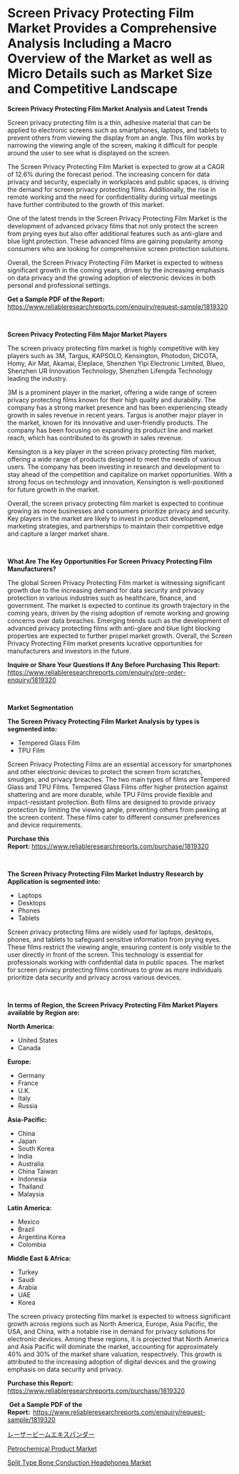 <p><h1>Screen Privacy Protecting Film Market Provides a Comprehensive Analysis Including a Macro Overview of the Market as well as Micro Details such as Market Size and Competitive Landscape</h1></p><p><strong>Screen Privacy Protecting Film Market Analysis and Latest Trends</strong></p>
<p><p>Screen privacy protecting film is a thin, adhesive material that can be applied to electronic screens such as smartphones, laptops, and tablets to prevent others from viewing the display from an angle. This film works by narrowing the viewing angle of the screen, making it difficult for people around the user to see what is displayed on the screen.</p><p>The Screen Privacy Protecting Film Market is expected to grow at a CAGR of 12.6% during the forecast period. The increasing concern for data privacy and security, especially in workplaces and public spaces, is driving the demand for screen privacy protecting films. Additionally, the rise in remote working and the need for confidentiality during virtual meetings have further contributed to the growth of this market.</p><p>One of the latest trends in the Screen Privacy Protecting Film Market is the development of advanced privacy films that not only protect the screen from prying eyes but also offer additional features such as anti-glare and blue light protection. These advanced films are gaining popularity among consumers who are looking for comprehensive screen protection solutions.</p><p>Overall, the Screen Privacy Protecting Film Market is expected to witness significant growth in the coming years, driven by the increasing emphasis on data privacy and the growing adoption of electronic devices in both personal and professional settings.</p></p>
<p><strong>Get a Sample PDF of the Report:&nbsp;</strong> <a href="https://www.reliableresearchreports.com/enquiry/request-sample/1819320">https://www.reliableresearchreports.com/enquiry/request-sample/1819320</a></p>
<p>&nbsp;</p>
<p><strong>Screen Privacy Protecting Film Major Market Players</strong></p>
<p><p>The screen privacy protecting film market is highly competitive with key players such as 3M, Targus, KAPSOLO, Kensington, Photodon, DICOTA, Homy, Air Mat, Akamai, Eleplace, Shenzhen Yipi Electronic Limited, Blueo, Shenzhen UR Innovation Technology, Shenzhen Lifengda Technology leading the industry.</p><p>3M is a prominent player in the market, offering a wide range of screen privacy protecting films known for their high quality and durability. The company has a strong market presence and has been experiencing steady growth in sales revenue in recent years. Targus is another major player in the market, known for its innovative and user-friendly products. The company has been focusing on expanding its product line and market reach, which has contributed to its growth in sales revenue.</p><p>Kensington is a key player in the screen privacy protecting film market, offering a wide range of products designed to meet the needs of various users. The company has been investing in research and development to stay ahead of the competition and capitalize on market opportunities. With a strong focus on technology and innovation, Kensington is well-positioned for future growth in the market.</p><p>Overall, the screen privacy protecting film market is expected to continue growing as more businesses and consumers prioritize privacy and security. Key players in the market are likely to invest in product development, marketing strategies, and partnerships to maintain their competitive edge and capture a larger market share.</p></p>
<p>&nbsp;</p>
<p><strong>What Are The Key Opportunities For Screen Privacy Protecting Film Manufacturers?</strong></p>
<p><p>The global Screen Privacy Protecting Film market is witnessing significant growth due to the increasing demand for data security and privacy protection in various industries such as healthcare, finance, and government. The market is expected to continue its growth trajectory in the coming years, driven by the rising adoption of remote working and growing concerns over data breaches. Emerging trends such as the development of advanced privacy protecting films with anti-glare and blue light blocking properties are expected to further propel market growth. Overall, the Screen Privacy Protecting Film market presents lucrative opportunities for manufacturers and investors in the future.</p></p>
<p><strong>Inquire or Share Your Questions If Any Before Purchasing This Report:</strong> <a href="https://www.reliableresearchreports.com/enquiry/pre-order-enquiry/1819320">https://www.reliableresearchreports.com/enquiry/pre-order-enquiry/1819320</a></p>
<p>&nbsp;</p>
<p><strong>Market Segmentation</strong></p>
<p><strong>The Screen Privacy Protecting Film Market Analysis by types is segmented into:</strong></p>
<p><ul><li>Tempered Glass Film</li><li>TPU Film</li></ul></p>
<p><p>Screen Privacy Protecting Films are an essential accessory for smartphones and other electronic devices to protect the screen from scratches, smudges, and privacy breaches. The two main types of films are Tempered Glass and TPU Films. Tempered Glass Films offer higher protection against shattering and are more durable, while TPU Films provide flexible and impact-resistant protection. Both films are designed to provide privacy protection by limiting the viewing angle, preventing others from peeking at the screen content. These films cater to different consumer preferences and device requirements.</p></p>
<p><strong>Purchase this Report:&nbsp;</strong><a href="https://www.reliableresearchreports.com/purchase/1819320">https://www.reliableresearchreports.com/purchase/1819320</a></p>
<p>&nbsp;</p>
<p><strong>The Screen Privacy Protecting Film Market Industry Research by Application is segmented into:</strong></p>
<p><ul><li>Laptops</li><li>Desktops</li><li>Phones</li><li>Tablets</li></ul></p>
<p><p>Screen privacy protecting films are widely used for laptops, desktops, phones, and tablets to safeguard sensitive information from prying eyes. These films restrict the viewing angle, ensuring content is only visible to the user directly in front of the screen. This technology is essential for professionals working with confidential data in public spaces. The market for screen privacy protecting films continues to grow as more individuals prioritize data security and privacy across various devices.</p></p>
<p>&nbsp;</p>
<p><strong>In terms of Region, the Screen Privacy Protecting Film Market Players available by Region are:</strong></p>
<p>
    <p> <strong> North America: </strong>
        <ul>
            <li>United States</li>
            <li>Canada</li>
        </ul>
        </p> 
    <p> <strong> Europe: </strong>
        <ul>
            <li>Germany</li>
            <li>France</li>
            <li>U.K.</li>
            <li>Italy</li>
            <li>Russia</li>
        </ul>
        </p> 
    <p> <strong> Asia-Pacific: </strong>
        <ul>
            <li>China</li>
            <li>Japan</li>
            <li>South Korea</li>
            <li>India</li>
            <li>Australia</li>
            <li>China Taiwan</li>
            <li>Indonesia</li>
            <li>Thailand</li>
            <li>Malaysia</li>
        </ul>
        </p> 
    <p> <strong> Latin America: </strong>
        <ul>
            <li>Mexico</li>
            <li>Brazil</li>
            <li>Argentina Korea</li>
            <li>Colombia</li>
        </ul>
        </p> 
    <p> <strong> Middle East & Africa: </strong>
        <ul>
            <li>Turkey</li>
            <li>Saudi</li>
            <li>Arabia</li>
            <li>UAE</li>
            <li>Korea</li>
        </ul>
    </p>
    </p>
<p><p>The screen privacy protecting film market is expected to witness significant growth across regions such as North America, Europe, Asia Pacific, the USA, and China, with a notable rise in demand for privacy solutions for electronic devices. Among these regions, it is projected that North America and Asia Pacific will dominate the market, accounting for approximately 40% and 30% of the market share valuation, respectively. This growth is attributed to the increasing adoption of digital devices and the growing emphasis on data security and privacy.</p></p>
<p><strong>Purchase this Report: </strong><a href="https://www.reliableresearchreports.com/purchase/1819320">https://www.reliableresearchreports.com/purchase/1819320</a></p>
<p>&nbsp;<strong>Get a Sample PDF of the Report:&nbsp;&nbsp;</strong><a href="https://www.reliableresearchreports.com/enquiry/request-sample/1819320">https://www.reliableresearchreports.com/enquiry/request-sample/1819320</a></p>
<p><strong></strong></p>
<p><p><a href="https://github.com/xnljig2898992/Market-Research-Report-List-1/blob/main/12423417382.md">レーザービームエキスパンダー</a></p><p><a href="https://florentine-yuzu-f42.notion.site/Petrochemical-Product-Market-Dynamics-2024-2031-Also-about-Its-Market-Trends-Projections-and-Oppo-dad8848508574c73869d5b7f4a4b60da">Petrochemical Product Market</a></p><p><a href="https://github.com/PeterParrish5/Market-Research-Report-List-4/blob/main/split-type-bone-conduction-headphones-market.md">Split Type Bone Conduction Headphones Market</a></p></p>
